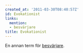 ```yaml
---
created_at: '2011-03-30T08:40:57Z'
id: Evokationist
links:
  mention:
  - besvärjare
title: Evokationist
---
```


En annan term för [besvärjare].

  [besvärjare]: besvärjare